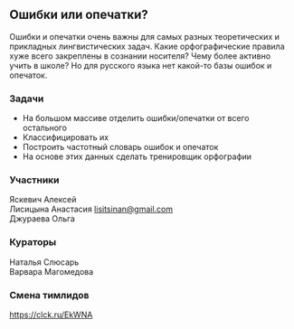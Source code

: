 ## Ошибки или опечатки?

Ошибки и опечатки очень важны для самых разных теоретических и
прикладных лингвистических задач. Какие орфографические правила
хуже всего закреплены в сознании носителя? Чему более активно учить
в школе? Но для русского языка нет какой-то базы ошибок и опечаток.

### Задачи
* На большом массиве отделить ошибки/опечатки от всего остального
* Классифицировать их
* Построить частотный словарь ошибок и опечаток
* На основе этих данных сделать тренировщик орфографии

### Участники
Яскевич Алексей  
Лисицына Анастасия <lisitsinan@gmail.com>  
Джураева Ольга  
### Кураторы
Наталья Слюсарь  
Варвара Магомедова  
  
### Смена тимлидов
https://clck.ru/EkWNA
